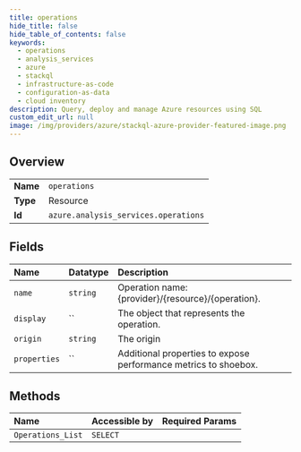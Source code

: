 ```yaml
---
title: operations
hide_title: false
hide_table_of_contents: false
keywords:
  - operations
  - analysis_services
  - azure    
  - stackql
  - infrastructure-as-code
  - configuration-as-data
  - cloud inventory
description: Query, deploy and manage Azure resources using SQL
custom_edit_url: null
image: /img/providers/azure/stackql-azure-provider-featured-image.png
---
```

  
    

## Overview
<table><tbody>
<tr><td><b>Name</b></td><td><code>operations</code></td></tr>
<tr><td><b>Type</b></td><td>Resource</td></tr>
<tr><td><b>Id</b></td><td><code>azure.analysis_services.operations</code></td></tr>
</tbody></table>

## Fields
| Name | Datatype | Description |
|:-----|:---------|:------------|
| `name` | `string` | Operation name: {provider}/{resource}/{operation}. |
| `display` | `` | The object that represents the operation. |
| `origin` | `string` | The origin |
| `properties` | `` | Additional properties to expose performance metrics to shoebox. |
## Methods
| Name | Accessible by | Required Params |
|:-----|:--------------|:----------------|
| `Operations_List` | `SELECT` |  |
